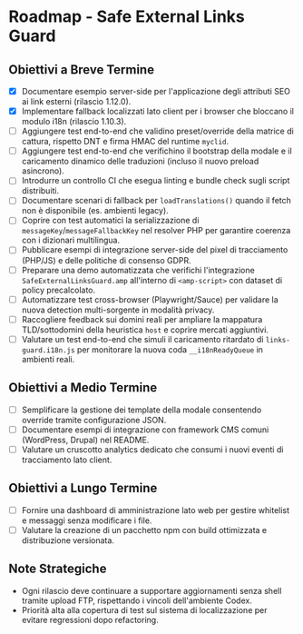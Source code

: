 # Roadmap - Safe External Links Guard

## Obiettivi a Breve Termine
- [x] Documentare esempio server-side per l'applicazione degli attributi SEO ai link esterni (rilascio 1.12.0).
- [x] Implementare fallback localizzati lato client per i browser che bloccano il modulo i18n (rilascio 1.10.3).
- [ ] Aggiungere test end-to-end che validino preset/override della matrice di cattura, rispetto DNT e firma HMAC del runtime `myclid`.
- [ ] Aggiungere test end-to-end che verifichino il bootstrap della modale e il caricamento dinamico delle traduzioni (incluso il nuovo preload asincrono).
- [ ] Introdurre un controllo CI che esegua linting e bundle check sugli script distribuiti.
- [ ] Documentare scenari di fallback per `loadTranslations()` quando il fetch non è disponibile (es. ambienti legacy).
- [ ] Coprire con test automatici la serializzazione di `messageKey`/`messageFallbackKey` nel resolver PHP per garantire coerenza con i dizionari multilingua.
- [ ] Pubblicare esempi di integrazione server-side del pixel di tracciamento (PHP/JS) e delle politiche di consenso GDPR.
- [ ] Preparare una demo automatizzata che verifichi l'integrazione `SafeExternalLinksGuard.amp` all'interno di `<amp-script>` con dataset di policy precalcolato.
- [ ] Automatizzare test cross-browser (Playwright/Sauce) per validare la nuova detection multi-sorgente in modalità privacy.
- [ ] Raccogliere feedback sui domini reali per ampliare la mappatura TLD/sottodomini della heuristica `host` e coprire mercati aggiuntivi.
- [ ] Valutare un test end-to-end che simuli il caricamento ritardato di `links-guard.i18n.js` per monitorare la nuova coda `__i18nReadyQueue` in ambienti reali.

## Obiettivi a Medio Termine
- [ ] Semplificare la gestione dei template della modale consentendo override tramite configurazione JSON.
- [ ] Documentare esempi di integrazione con framework CMS comuni (WordPress, Drupal) nel README.
- [ ] Valutare un cruscotto analytics dedicato che consumi i nuovi eventi di tracciamento lato client.

## Obiettivi a Lungo Termine
- [ ] Fornire una dashboard di amministrazione lato web per gestire whitelist e messaggi senza modificare i file.
- [ ] Valutare la creazione di un pacchetto npm con build ottimizzata e distribuzione versionata.

## Note Strategiche
- Ogni rilascio deve continuare a supportare aggiornamenti senza shell tramite upload FTP, rispettando i vincoli dell'ambiente Codex.
- Priorità alta alla copertura di test sul sistema di localizzazione per evitare regressioni dopo refactoring.
